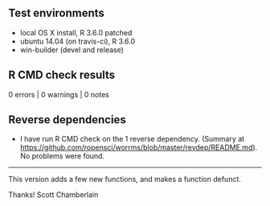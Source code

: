 ## Test environments

* local OS X install, R 3.6.0 patched
* ubuntu 14.04 (on travis-ci), R 3.6.0
* win-builder (devel and release)

## R CMD check results

0 errors | 0 warnings | 0 notes

## Reverse dependencies

* I have run R CMD check on the 1 reverse dependency.
  (Summary at <https://github.com/ropensci/worrms/blob/master/revdep/README.md>). No problems were found.

---

This version adds a few new functions, and makes a function defunct. 

Thanks!
Scott Chamberlain
